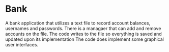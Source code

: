 # Bank
A bank application that utilizes a text file to record account balances, usernames and passwords.
There is a managaer that can add and remove accounts on the file.
The code writes to the file so everything is saved and updated upon its implementation
The code does implement some graphical user interfaces. 
